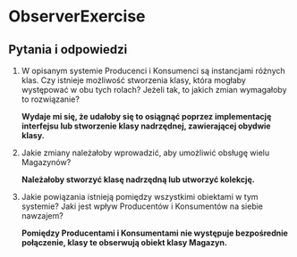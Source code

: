 # ObserverExercise
## Pytania i odpowiedzi
1. W opisanym systemie Producenci i Konsumenci są instancjami różnych klas. Czy istnieje
możliwość stworzenia klasy, która mogłaby występować w obu tych rolach? Jeżeli tak, to jakich zmian wymagałoby to rozwiązanie?
   
   **Wydaje mi się, że udałoby się to osiągnąć poprzez implementację interfejsu lub stworzenie klasy nadrzędnej, zawierającej obydwie klasy.**
2. Jakie zmiany należałoby wprowadzić, aby umożliwić obsługę wielu Magazynów?

   **Należałoby stworzyć klasę nadrzędną lub utworzyć kolekcję.**
3. Jakie powiązania istnieją pomiędzy wszystkimi obiektami w tym systemie? Jaki jest wpływ
Producentów i Konsumentów na siebie nawzajem?
    
    **Pomiędzy Producentami i Konsumentami nie występuje bezpośrednie połączenie, klasy te obserwują obiekt klasy Magazyn.** 
    
